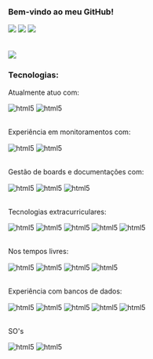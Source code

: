 ### Bem-vindo ao meu GitHub! 
<div>
<a href="https://www.linkedin.com/in/renatofernandessoares" target="_blank"><img src="https://img.shields.io/badge/-LinkedIn-%230077B5?style=for-the-badge&logo=linkedin&logoColor=white" target="_blank"></a>
<a href="https://instagram.com/renato.fsoares" target="_blank"><img src="https://img.shields.io/badge/-Instagram-%23E4405F?style=for-the-badge&logo=instagram&logoColor=white" target="_blank"></a>
<a href="https://wa.me/5516991175816" target="_blank"><img src="https://img.shields.io/badge/WhatsApp-25D366?style=for-the-badge&logo=whatsapp&logoColor=white" target="_blank"></a>
</div>
<br/>
<br/>

<picture>
  <source
    srcset="https://github-readme-stats.vercel.app/api?username=cabother&show_icons=true&theme=dark"
    media="(prefers-color-scheme: dark)"
  />
  <source
    srcset="https://github-readme-stats.vercel.app/api?username=cabother&show_icons=true"
    media="(prefers-color-scheme: light), (prefers-color-scheme: no-preference)"
  />
  <img src="https://github-readme-stats.vercel.app/api?username=cabother&show_icons=true" />
</picture>

### Tecnologias:
Atualmente atuo com: 
<div style="display: inline_block">
    <img align="center" alt="html5" src="https://img.shields.io/badge/GoLang-61DAFB?style=for-the-badge&logo=go&logoColor=white"/> 
    <img align="center" alt="html5" src="https://img.shields.io/badge/java-%23ED8B00.svg?style=for-the-badge&logo=openjdk&logoColor=white" />
</div>
<br/>

Experiência em monitoramentos com: 
<div style="display: inline_block">
    <img align="center" alt="html5" src="https://img.shields.io/badge/datadog-%23632CA6.svg?style=for-the-badge&logo=datadog&logoColor=white"/> 
    <img align="center" alt="html5" src="https://img.shields.io/badge/grafana-%23F46800.svg?style=for-the-badge&logo=grafana&logoColor=white" />
</div>
<br/>

Gestão de boards e documentações com: 
<div style="display: inline_block">
    <img align="center" alt="html5" src="https://img.shields.io/badge/jira-%230A0FFF.svg?style=for-the-badge&logo=jira&logoColor=white"/> 
    <img align="center" alt="html5" src="https://img.shields.io/badge/confluence-%23172BF4.svg?style=for-the-badge&logo=confluence&logoColor=white" />
    <img align="center" alt="html5" src="https://img.shields.io/badge/Trello-%23026AA7.svg?style=for-the-badge&logo=Trello&logoColor=white" />
</div>
<br/>

Tecnologias extracurriculares:
<div style="display: inline_block">
    <img align="center" alt="html5" src="https://img.shields.io/badge/c%23-%23239120.svg?style=for-the-badge&logo=c-sharp&logoColor=white" />
    <img align="center" alt="html5" src="https://img.shields.io/badge/.NET-5C2D91?style=for-the-badge&logo=.net&logoColor=white"/> 
    <img align="center" alt="html5" src="https://img.shields.io/badge/TypeScript-14354C?style=for-the-badge&logo=typescript&logoColor=white" />
    <img align="center" alt="html5" src="https://img.shields.io/badge/node.js-6DA55F?style=for-the-badge&logo=node.js&logoColor=white" />
    <img align="center" alt="html5" src="https://img.shields.io/badge/-selenium-%43B02A?style=for-the-badge&logo=selenium&logoColor=white" />
</div>
<br/>

Nos tempos livres:
<div style="display: inline_block">
    <img align="center" alt="html5" src="https://img.shields.io/badge/Flutter-%2302569B.svg?style=for-the-badge&logo=Flutter&logoColor=white" />
    <img align="center" alt="html5" src="https://img.shields.io/badge/dart-%230175C2.svg?style=for-the-badge&logo=dart&logoColor=white" />
    <img align="center" alt="html5" src="https://img.shields.io/badge/python-3670A0?style=for-the-badge&logo=python&logoColor=ffdd54" />
    <img align="center" alt="html5" src="https://img.shields.io/badge/-Arduino-00979D?style=for-the-badge&logo=Arduino&logoColor=white" />
</div>
<br/>

Experiência com bancos de dados:
<div style="display: inline_block">
    <img align="center" alt="html5" src="https://img.shields.io/badge/Oracle-F80000?style=for-the-badge&logo=oracle&logoColor=white" />
    <img align="center" alt="html5" src="https://img.shields.io/badge/Microsoft%20SQL%20Server-CC2927?style=for-the-badge&logo=microsoft%20sql%20server&logoColor=white" />
    <img align="center" alt="html5" src="https://img.shields.io/badge/postgres-%23316192.svg?style=for-the-badge&logo=postgresql&logoColor=white" />
    <img align="center" alt="html5" src="https://img.shields.io/badge/mysql-%2300f.svg?style=for-the-badge&logo=mysql&logoColor=white" />
    <img align="center" alt="html5" src="https://img.shields.io/badge/sqlite-%2307405e.svg?style=for-the-badge&logo=sqlite&logoColor=white" />
</div>
<br/>

SO's
<div style="display: inline_block">
    <img align="center" alt="html5" src="https://img.shields.io/badge/Ubuntu-E95420?style=for-the-badge&logo=ubuntu&logoColor=white" />
    <img align="center" alt="html5" src="https://img.shields.io/badge/mac%20os-000000?style=for-the-badge&logo=macos&logoColor=F0F0F0" />
</div>
<br/>
